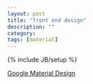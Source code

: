 ```yaml
---
layout: post
title: "front end design"
description: ""
category:
tags: [material]
---
```

{% include JB/setup %}

[Google Material Design](https://wcc723.gitbooks.io/google_design_translate/content/material-design-introduction.html)
